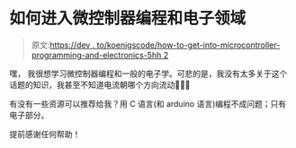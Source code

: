 # 如何进入微控制器编程和电子领域

> 原文:[https://dev . to/koenigscode/how-to-get-into-microcontroller-programming-and-electronics-5hh 2](https://dev.to/koenigscode/how-to-get-into-microcontroller-programming-and-electronics-5hh2)

嘿，
我很想学习微控制器编程和一般的电子学。可悲的是，我没有太多关于这个话题的知识，我甚至不知道电流朝哪个方向流动🤷🏻‍♂️

有没有一些资源可以推荐给我？用 C 语言(和 arduino 语言)编程不成问题；只有电子部分。

提前感谢任何帮助！